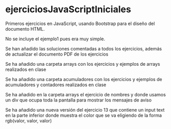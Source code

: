 # ejerciciosJavaScriptIniciales

Primeros ejercicios en JavaScript, usando Bootstrap para el diseño del documento HTML.

No se incluye el ejemplo1 pues era muy simple.

Se han añadido las soluciones comentadas a todos los ejercicios, además de actualizar el documento PDF de los ejercicios

Se ha añadido una carpeta arrays con los ejercicios y ejemplos de arrays realizados en clase

Se ha añadido una carpeta acumuladores con los ejercicios y ejemplos de acumuladores y contadores realizados en clase

Se ha añadido en la carpeta arrays el ejercicio de nombres y donde usamos un div que ocupa toda la pantalla para mostrar los mensajes de aviso

Se ha añadido una nueva versión del ejercicio 13 que contiene un input text en la parte inferior donde muestra el color que se va eligiendo de la forma rgb(valor, valor, valor)
